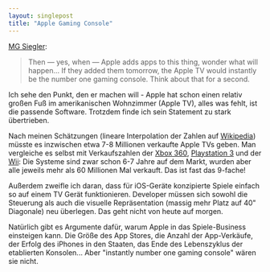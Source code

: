 ```yaml
---
layout: singlepost
title: "Apple Gaming Console"
---
```


[MG Siegler](http://parislemon.com/post/27949484317):
> Then — yes, when — Apple adds apps to this thing, wonder what will happen… If they added them tomorrow, the Apple TV would instantly be the number one gaming console. Think about that for a second.

Ich sehe den Punkt, den er machen will - Apple hat schon einen relativ großen Fuß im amerikanischen Wohnzimmer (Apple TV), alles was fehlt, ist die passende Software. Trotzdem finde ich sein Statement zu stark übertrieben. 

Nach meinen Schätzungen (lineare Interpolation der Zahlen auf [Wikipedia](http://en.wikipedia.org/wiki/Apple_tv#Sales)) müsste es inzwischen etwa 7-8 Millionen verkaufte Apple TVs geben. Man vergleiche es selbst mit Verkaufszahlen der [Xbox 360](http://en.wikipedia.org/wiki/Xbox_360), [Playstation 3](http://en.wikipedia.org/wiki/Playstation_3#Sales_and_production_costs) und der [Wii](http://en.wikipedia.org/wiki/Wii#System_Sales): Die Systeme sind zwar schon 6-7 Jahre auf dem Markt, wurden aber alle jeweils mehr als 60 Millionen Mal verkauft. Das ist fast das 9-fache!

Außerdem zweifle ich daran, dass für iOS-Geräte konzipierte Spiele einfach so auf einem TV Gerät funktionieren. Developer müssen sich sowohl die Steuerung als auch die visuelle Repräsentation (massig mehr Platz auf 40" Diagonale) neu überlegen. Das geht nicht von heute auf morgen.

Natürlich gibt es Argumente dafür, warum Apple in das Spiele-Business einsteigen kann. Die Größe des App Stores, die Anzahl der App-Verkäufe, der Erfolg des iPhones in den Staaten, das Ende des Lebenszyklus der etablierten Konsolen... Aber "instantly number one gaming console" wären sie nicht.